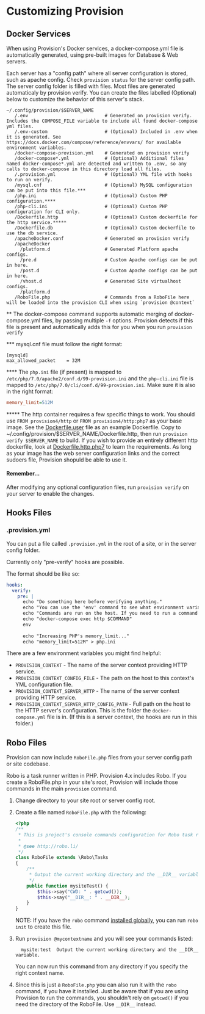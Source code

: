# Customizing Provision

## Docker Services

When using Provision's Docker services, a docker-compose.yml file is automatically generated, using pre-built images for Database & Web servers.

Each server has a "config path" where all server configuration is stored, such as apache config. Check `provision status` for the server config path. The server config folder is filled with files. Most files are generated automaticaly by provision verify. You can create the files labelled \(Optional\) below to customize the behavior of this server's stack.

```
~/.config/provision/$SERVER_NAME
   /.env                            # Generated on provision verify. Includes the COMPOSE_FILE variable to include all found docker-compose yml files.
   /.env-custom                     # (Optional) Included in .env when it is generated. See https://docs.docker.com/compose/reference/envvars/ for available environment variables.
   /docker-compose-provision.yml    # Generated on provision verify
   /docker-compose*.yml             # (Optional) Additional files named docker-compose*.yml are detected and written to .env, so any calls to docker-compose in this directory load all files. 
   /.provision.yml                  # (Optional) YML file with hooks to run on verify.  
   /mysql.cnf                       # (Optional) MySQL configuration can be put into this file.*** 
   /php.ini                         # (Optional) Custom PHP configuration.****
   /php-cli.ini                     # (Optional) Custom PHP configuration for CLI only.
   /Dockerfile.http                 # (Optional) Custom dockerfile for the http service.*****
   /Dockerfile.db                   # (Optional) Custom dockerfile to use the db service.
   /apacheDocker.conf               # Generated on provision verify
   /apacheDocker            
     /platform.d                    # Generated Platform apache configs. 
     /pre.d                         # Custom Apache configs can be put in here.
     /post.d                        # Custom Apache configs can be put in here.
     /vhost.d                       # Generated Site virtualhost configs.
     /platform.d
   /RoboFile.php                    # Commands from a RoboFile here will be loaded into the provision CLI when using `provision @context`
```

\*\* The docker-compose command supports automatic merging of docker-compose.yml files, by passing multiple `-f` options. Provision detects if this file is present and automatically adds this for you when you run `provision verify`

\*\*\* mysql.cnf file must follow the right format:

```
[mysqld]
max_allowed_packet    = 32M
```

\*\*\*\* The `php.ini` file (if present) is mapped to `/etc/php/7.0/apache2/conf.d/99-provision.ini` and the `php-cli.ini` file is mapped to `/etc/php/7.0/cli/conf.d/99-provision.ini`. Make sure it is also in the right format:

```ini
memory_limit=512M
```

\*\*\*\*\* The http container requires a few specific things to work. You should use `FROM provision4/http` or `FROM provision4/http:php7` as your base image.  See the [Dockerfile.user](dockerfiles/Dockerfile.user) file as an example Dockerfile. Copy to ~/.config/provision/$SERVER_NAME/Dockerfile.http, then run `provision verify $SERVER_NAME` to build. If you wish to provide an entirely different http dockerfile, look at [Dockerfile.http.php7](dockerfiles/Dockerfile.http.php7) to learn the requirements. As long as your image has the web server configuration links and the correct sudoers file, Provision shopuld be able to use it.

#### Remember...

After modifying any optional configuration files, run `provision verify` on your server to enable the changes.

## Hooks Files

### .provision.yml

You can put a file called `.provision.yml` in the root of a site, or in the server config folder.

Currently only "pre-verify" hooks are possible.

The format should be like so:

```yml
hooks:
  verify:
    pre: |
      echo "Do something here before verifying anything."
      echo "You can use the 'env' command to see what environment variables are available."
      echo "Commands are run on the host. If you need to run a command inside a container, use something like:"
      echo "docker-compose exec http $COMMAND"
      env
      
      echo "Increasing PHP's memory_limit..."
      echo "memory_limit=512M" > php.ini
```

There are a few environment variables you might find helpful:

  - `PROVISION_CONTEXT` - The name of the server context providing HTTP service.
  - `PROVISION_CONTEXT_CONFIG_FILE` - The path on the host to this context's YML configuration file.
  - `PROVISION_CONTEXT_SERVER_HTTP` - The name of the server context providing HTTP service.
  - `PROVISION_CONTEXT_SERVER_HTTP_CONFIG_PATH` - Full path on the host to the HTTP server's configuration. This is the folder the `docker-compose.yml` file is in. (If this is a server context, the hooks are run in this folder.)

## Robo Files

Provision can now include `RoboFile.php` files from your server config path or site codebase.

Robo is a task runner written in PHP. Provision 4.x includes Robo. If you create a RoboFile.php in your site's root, Provision will include those commands in the main `provision` command.

1. Change directory to your site root or server config root.
2. Create a file named `RoboFile.php` with the following:
    
    ```php
    <?php
    /**
     * This is project's console commands configuration for Robo task runner.
     *
     * @see http://robo.li/
     */
    class RoboFile extends \Robo\Tasks
    {
        /**
         * Output the current working directory and the __DIR__ variable.
         */
        public function mysiteTest() {
            $this->say("CWD: " . getcwd());
            $this->say("__DIR__: " . __DIR__);
        }
    }
    ```
    
    NOTE: If you have the `robo` command [installed globally](https://robo.li), you can run `robo init` to create this file.

3. Run `provision @mycontextname` and you will see your commands listed:

    ```
      mysite:test  Output the current working directory and the __DIR__ variable.

    ```
    
    You can now run this command from any directory if you specify the right context name.
    
4. Since this is just a `RoboFile.php` you can also run it with the `robo` command, if you have it installed.  Just be aware that if you are using Provision to run the commands, you shouldn't rely on `getcwd()` if you need the directory of the RoboFile. Use `__DIR__` instead.    